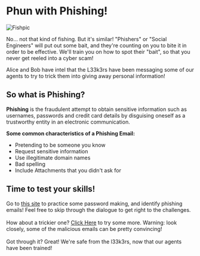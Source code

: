 <h1> Phun with Phishing! </h1>

<img alt="Fishpic" src="https://images.unsplash.com/photo-1583393577757-4cd3df9e6720?ixlib=rb-1.2.1&ixid=eyJhcHBfaWQiOjEyMDd9&auto=format&fit=crop&w=600&q=60"
         >

No... not that kind of fishing. But it's similar! "Phishers" or "Social Engineers" will put out some bait, and they're counting on you to bite it in order to be effective. We'll train you on how to spot their "bait", so that you never get reeled into a cyber scam!

Alice and Bob have intel that the L33k3rs have been messaging some of our agents to try to trick them into giving away personal information! 

<h2> So what is Phishing? </h2>

<b>Phishing</b> is the fraudulent attempt to obtain sensitive information such as usernames, passwords and credit card details by disguising oneself as a trustworthy entity in an electronic communication. 

<b>Some common characteristics of a Phishing Email:</b>
<ul>
  <li> Pretending to be someone you know </li>
  <li> Request sensitive information </li>
  <li> Use illegitimate domain names </li>
  <li> Bad spelling </li>
  <li> Include Attachments that you didn't ask for </li>
  </ul>
  
<h2>Time to test your skills!</h2>
Go to <a href="https://www.pbs.org/wgbh/nova/labs/lab/cyber/">this site</a> to practice some password making, and identify phishing emails! Feel free to skip through the dialogue to get right to the challenges.
<br><br>
How about a trickier one? <a href="https://phishingquiz.withgoogle.com/">Click Here</a>  to try some more. Warning: look closely, some of the malicious emails can be pretty convincing!
<br><br>
Got through it? Great! We're safe from the l33k3rs, now that our agents have been trained! 
